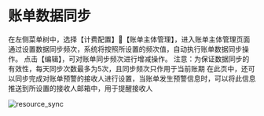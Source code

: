 # 账单数据同步

在左侧菜单树中，选择【计费配置】【账单主体管理】，进入账单主体管理页面
通过设置数据同步频次，系统将按照所设置的频次值，自动执行账单数据同步操作。
点击【编辑】，可对账单同步频次进行增减操作。
注意：为保证数据同步的有效性，每天同步次数最多为5次，且同步频次只作用于当前账期
在此页中，还可以同步完成对账单预警的接收人进行设置，当账单发生预警信息时，可以将此信息推送到所设置的接收人邮箱中，用于提醒接收人

![resource_sync](https://juyun-1253413501.cos.ap-beijing.myqcloud.com/opsphere/billing/%E8%B4%A6%E5%8D%95%E6%95%B0%E6%8D%AE%E5%90%8C%E6%AD%A5.png)